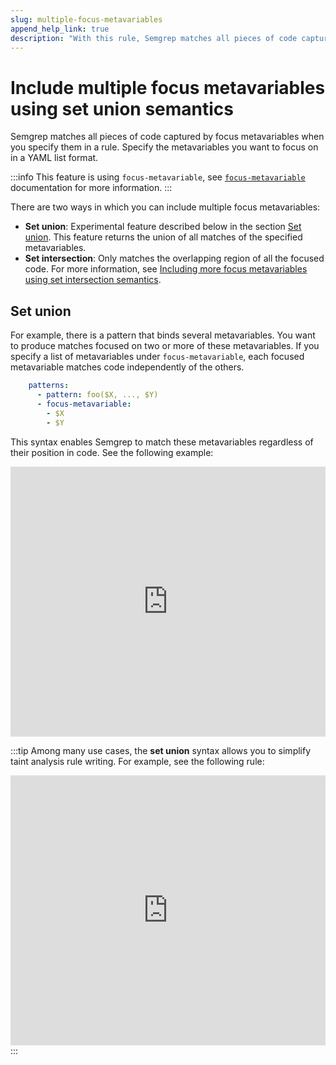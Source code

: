 ```yaml
---
slug: multiple-focus-metavariables
append_help_link: true
description: "With this rule, Semgrep matches all pieces of code captured by the focus metavariables."
---
```


# Include multiple focus metavariables using set union semantics

Semgrep matches all pieces of code captured by focus metavariables when you specify them in a rule. Specify the metavariables you want to focus on in a YAML list format.

:::info
This feature is using `focus-metavariable`, see [`focus-metavariable`](/writing-rules/rule-syntax/#focus-metavariable) documentation for more information.
:::

There are two ways in which you can include multiple focus metavariables:

- **Set union**: Experimental feature described below in the section [Set union](#set-union). This feature returns the union of all matches of the specified metavariables.
- **Set intersection**: Only matches the overlapping region of all the focused code. For more information, see [Including more focus metavariables using set intersection semantics](/writing-rules/rule-syntax/#including-multiple-focus-metavariables-using-set-intersection-semantics).

## Set union

For example, there is a pattern that binds several metavariables. You want to produce matches focused on two or more of these metavariables. If you specify a list of metavariables under `focus-metavariable`, each focused metavariable matches code independently of the others.

```yaml
    patterns:
      - pattern: foo($X, ..., $Y)
      - focus-metavariable: 
        - $X
        - $Y
```

This syntax enables Semgrep to match these metavariables regardless of their position in code. See the following example:

<iframe src="https://semgrep.dev/embed/editor?snippet=D602" border="0" frameBorder="0" width="100%" height="432" loading="lazy"></iframe>

:::tip
Among many use cases, the **set union** syntax allows you to simplify taint analysis rule writing. For example, see the following rule:
<iframe src="https://semgrep.dev/embed/editor?snippet=w6Qx" border="0" frameBorder="0" width="100%" height="432" loading="lazy"></iframe>
:::

<!-- Once this feature is no longer experimental, move the text under the ### `focus-metavariable` to docs/writing-rules/rule-syntax.md and change the # Using multiple focus metavariables header to level 4 (####) -->
